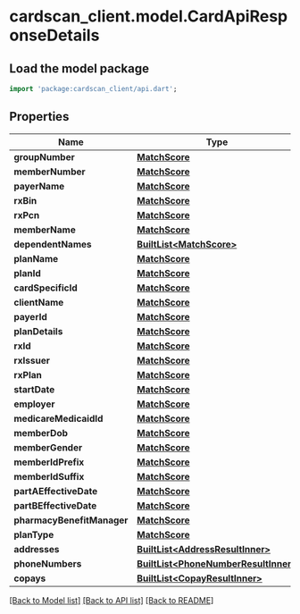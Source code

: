 # cardscan_client.model.CardApiResponseDetails

## Load the model package
```dart
import 'package:cardscan_client/api.dart';
```

## Properties
Name | Type | Description | Notes
------------ | ------------- | ------------- | -------------
**groupNumber** | [**MatchScore**](MatchScore.md) |  | [optional] 
**memberNumber** | [**MatchScore**](MatchScore.md) |  | [optional] 
**payerName** | [**MatchScore**](MatchScore.md) |  | [optional] 
**rxBin** | [**MatchScore**](MatchScore.md) |  | [optional] 
**rxPcn** | [**MatchScore**](MatchScore.md) |  | [optional] 
**memberName** | [**MatchScore**](MatchScore.md) |  | [optional] 
**dependentNames** | [**BuiltList&lt;MatchScore&gt;**](MatchScore.md) |  | [optional] 
**planName** | [**MatchScore**](MatchScore.md) |  | [optional] 
**planId** | [**MatchScore**](MatchScore.md) |  | [optional] 
**cardSpecificId** | [**MatchScore**](MatchScore.md) |  | [optional] 
**clientName** | [**MatchScore**](MatchScore.md) |  | [optional] 
**payerId** | [**MatchScore**](MatchScore.md) |  | [optional] 
**planDetails** | [**MatchScore**](MatchScore.md) |  | [optional] 
**rxId** | [**MatchScore**](MatchScore.md) |  | [optional] 
**rxIssuer** | [**MatchScore**](MatchScore.md) |  | [optional] 
**rxPlan** | [**MatchScore**](MatchScore.md) |  | [optional] 
**startDate** | [**MatchScore**](MatchScore.md) |  | [optional] 
**employer** | [**MatchScore**](MatchScore.md) |  | [optional] 
**medicareMedicaidId** | [**MatchScore**](MatchScore.md) |  | [optional] 
**memberDob** | [**MatchScore**](MatchScore.md) |  | [optional] 
**memberGender** | [**MatchScore**](MatchScore.md) |  | [optional] 
**memberIdPrefix** | [**MatchScore**](MatchScore.md) |  | [optional] 
**memberIdSuffix** | [**MatchScore**](MatchScore.md) |  | [optional] 
**partAEffectiveDate** | [**MatchScore**](MatchScore.md) |  | [optional] 
**partBEffectiveDate** | [**MatchScore**](MatchScore.md) |  | [optional] 
**pharmacyBenefitManager** | [**MatchScore**](MatchScore.md) |  | [optional] 
**planType** | [**MatchScore**](MatchScore.md) |  | [optional] 
**addresses** | [**BuiltList&lt;AddressResultInner&gt;**](AddressResultInner.md) |  | [optional] 
**phoneNumbers** | [**BuiltList&lt;PhoneNumberResultInner&gt;**](PhoneNumberResultInner.md) |  | [optional] 
**copays** | [**BuiltList&lt;CopayResultInner&gt;**](CopayResultInner.md) |  | [optional] 

[[Back to Model list]](../README.md#documentation-for-models) [[Back to API list]](../README.md#documentation-for-api-endpoints) [[Back to README]](../README.md)


